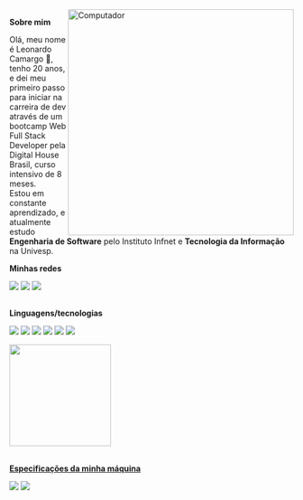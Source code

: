 <img src="https://raw.githubusercontent.com/MicaelliMedeiros/micaellimedeiros/master/image/computer-illustration.png" min-width="400px" max-width="400px" width="400px" align="right" alt="Computador">

<p align="left">
   <strong>Sobre mim</strong>
</p>

<p align="left"> 
  Olá, meu nome é Leonardo Camargo 👋, <br>
  tenho 20 anos, e dei meu primeiro passo para iniciar na carreira de dev através de um bootcamp Web Full Stack Developer pela Digital House Brasil, curso intensivo de 8 meses. 
   <br>
  Estou em constante aprendizado, e atualmente estudo <strong>Engenharia de Software</strong> pelo Instituto Infnet e <strong>Tecnologia da Informação</strong> na Univesp.
</p>

<p align="left">
   <strong>Minhas redes</strong>
</p>

<p align="left">
  <a href="mailto:leocamargo.contato@gmail.com" alt="Gmail">
  <img src="https://img.shields.io/badge/Gmail-D14836?style=for-the-badge&logo=gmail&logoColor=white" /></a>

  <a href="https://www.linkedin.com/in/leonardo-felipe-camargo/" alt="Linkedin">
  <img src="https://img.shields.io/badge/LinkedIn-0077B5?style=for-the-badge&logo=linkedin&logoColor=white" /></a>

  <a href="https://www.instagram.com/leo.felipes/" alt="Instagram">
  <img src="https://img.shields.io/badge/Instagram-E4405F?style=for-the-badge&logo=instagram&logoColor=white"/></a>
</p>  

##

<p align="left">
   <strong>Linguagens/tecnologias</strong>
</p>

<p align="left">
  <img src="https://img.shields.io/badge/HTML5-E34F26?style=for-the-badge&logo=html5&logoColor=white"/> <img src="https://img.shields.io/badge/CSS3-1572B6?style=for-the-badge&logo=css3&logoColor=white"/> <img src="https://img.shields.io/badge/JavaScript-F7DF1E?style=for-the-badge&logo=javascript&logoColor=black"/> <img src="https://img.shields.io/badge/Node.js-43853D?style=for-the-badge&logo=node.js&logoColor=white"/> <img src="https://img.shields.io/badge/React-20232A?style=for-the-badge&logo=react&logoColor=61DAFB"/> <img src="https://img.shields.io/badge/MySQL-005C84?style=for-the-badge&logo=mysql&logoColor=white"/>
</p>

<div align="left">
  <a href="https://github.com/Leofelps">
  <img height="180em" src="https://github-readme-stats.vercel.app/api?username=Leofelps&show_icons=true&theme=dracula&include_all_commits=true&count_private=true"/>
</div>
<br>
<p align="left">
   <strong>Especificações da minha máquina</strong>
</p>

   <img src="https://img.shields.io/badge/NVIDIA-GTX1650-76B900?style=for-the-badge&logo=nvidia&logoColor=white"/></a>
   <img src="https://img.shields.io/badge/AMD-Ryzen_5_3500X-ED1C24?style=for-the-badge&logo=amd&logoColor=white"/></a>
